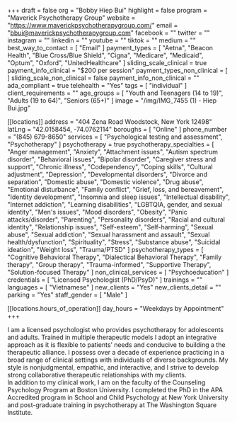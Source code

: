 +++
draft = false
org = "Bobby Hiep Bui"
highlight = false
program = "Maverick Psychotherapy Group"
website = "https://www.maverickpsychotherapygroup.com/"
email = "bbui@maverickpsychotherapygroup.com"
facebook = ""
twitter = ""
instagram = ""
linkedin = ""
youtube = ""
tiktok = ""
medium = ""
best_way_to_contact = [ "Email" ]
payment_types = [
  "Aetna",
  "Beacon Health",
  "Blue Cross/Blue Shield",
  "Cigna",
  "Medicare",
  "Medicaid",
  "Optum",
  "Oxford",
  "UnitedHealthcare"
]
sliding_scale_clinical = true
payment_info_clinical = "$200 per session"
payment_types_non_clinical = [ ]
sliding_scale_non_clinical = false
payment_info_non_clinical = ""
ada_compliant = true
telehealth = "Yes"
tags = [ "individual" ]
client_requirements = ""
age_groups = [
  "Youth and Teenagers (14 to 19)",
  "Adults (19 to 64)",
  "Seniors (65+)"
]
image = "/img/IMG_7455 (1) - Hiep Bui.jpg"

[[locations]]
address = "404 Zena Road Woodstock, New York 12498"
latLng = "42.0158454, -74.0762114"
boroughs = [ "Online" ]
phone_number = "(845) 679-8650"
services = [ "Psychological testing and assessment", "Psychotherapy" ]
psychotherapy = true
psychotherapy_specialties = [
  "Anger management",
  "Anxiety",
  "Attachment issues",
  "Autism spectrum disorder",
  "Behavioral issues",
  "Bipolar disorder",
  "Caregiver stress and support",
  "Chronic illness",
  "Codependency",
  "Coping skills",
  "Cultural adjustment",
  "Depression",
  "Developmental disorders",
  "Divorce and separation",
  "Domestic abuse",
  "Domestic violence",
  "Drug abuse",
  "Emotional disturbance",
  "Family conflict",
  "Grief, loss, and bereavement",
  "Identity development",
  "Insomnia and sleep issues",
  "Intellectual disability",
  "Internet addiction",
  "Learning disabilities",
  "LGBTQIA, gender, and sexual identity",
  "Men's issues",
  "Mood disorders",
  "Obesity",
  "Panic attacks/disorder",
  "Parenting",
  "Personality disorders",
  "Racial and cultural identity",
  "Relationship issues",
  "Self-esteem",
  "Self-harming",
  "Sexual abuse",
  "Sexual addiction",
  "Sexual harassment and assault",
  "Sexual health/dysfunction",
  "Spirituality",
  "Stress",
  "Substance abuse",
  "Suicidal ideation",
  "Weight loss",
  "Trauma/PTSD"
]
psychotherapy_types = [
  "Cognitive Behavioral Therapy",
  "Dialectical Behavioral Therapy",
  "Family therapy",
  "Group therapy",
  "Trauma-informed",
  "Supportive Therapy",
  "Solution-focused Therapy"
]
non_clinical_services = [ "Psychoeducation" ]
credentials = [ "Licensed Psychologist (PhD/PsyD)" ]
trainings = ""
languages = [ "Vietnamese" ]
new_clients = "Yes"
new_clients_detail = ""
parking = "Yes"
staff_gender = [ "Male" ]

  [[locations.hours_of_operation]]
  day_hours = "Weekdays by Appointment"
+++

I am a licensed psychologist who provides psychotherapy for adolescents and adults. Trained in multiple therapeutic models I adopt an integrative approach as it is flexible to patients’ needs and conducive to building a the therapeutic alliance. I possess over a decade of experience practicing in a broad range of clinical settings with individuals of diverse backgrounds.  My style is nonjudgmental, empathic, and interactive, and I strive to develop strong collaborative therapeutic relationships with my clients. <br>
In addition to my clinical work, I am on the faculty of the Counseling Psychology Program at Boston University. I completed the PhD in the APA Accredited program in School and Child Psychology at New York University and post-graduate training in psychotherapy at The Washington Square Institute. <br>
